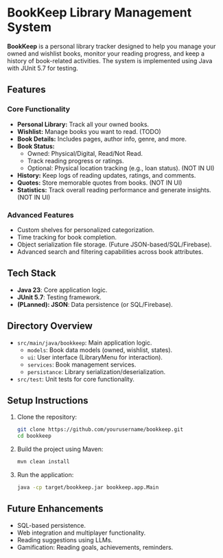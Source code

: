 # BookKeep Library Management System

**BookKeep** is a personal library tracker designed to help you manage your owned and wishlist books, monitor your reading progress, and keep a history of book-related activities. The system is implemented using Java with JUnit 5.7 for testing.

## Features

### Core Functionality

- **Personal Library:** Track all your owned books.
- **Wishlist:** Manage books you want to read. (TODO)
- **Book Details:** Includes pages, author info, genre, and more.
- **Book Status:**
  - Owned: Physical/Digital, Read/Not Read.
  - Track reading progress or ratings.
  - Optional: Physical location tracking (e.g., loan status). (NOT IN UI)
- **History:** Keep logs of reading updates, ratings, and comments.
- **Quotes:** Store memorable quotes from books. (NOT IN UI)
- **Statistics:** Track overall reading performance and generate insights. (NOT IN UI)

### Advanced Features

- Custom shelves for personalized categorization.
- Time tracking for book completion.
- Object serialization file storage. (Future JSON-based/SQL/Firebase).  
- Advanced search and filtering capabilities across book attributes.

## Tech Stack

- **Java 23**: Core application logic.
- **JUnit 5.7**: Testing framework.
- **(PLanned): JSON**: Data persistence (or SQL/Firebase).

## Directory Overview

- `src/main/java/bookkeep`: Main application logic.
  - `models`: Book data models (owned, wishlist, states).
  - `ui`: User interface (LibraryMenu for interaction).
  - `services`: Book management services.
  - `persistance`: Library serialization/deserialization.
- `src/test`: Unit tests for core functionality.

## Setup Instructions

1. Clone the repository:
   ```bash
   git clone https://github.com/yourusername/bookkeep.git
   cd bookkeep
   ```
2. Build the project using Maven:
   ```bash
   mvn clean install
   ```
3. Run the application:
   ```bash
   java -cp target/bookkeep.jar bookkeep.app.Main
   ```

## Future Enhancements

- SQL-based persistence.
- Web integration and multiplayer functionality.
- Reading suggestions using LLMs.
- Gamification: Reading goals, achievements, reminders.
